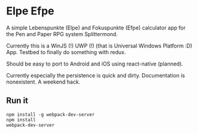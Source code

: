 # Elpe Efpe

A simple Lebenspunkte (Elpe) and Fokuspunkte (Efpe) calculator app for the Pen and Paper RPG system Splittermond.

Currently this is a WinJS (!) UWP (!) (that is Universal Windows Platform :D) App.
Testbed to finally do something with redux.

Should be easy to port to Android and iOS using react-native (planned).

Currently especially the persistence is quick and dirty. Documentation is nonexistent. A weekend hack.

## Run it

```
npm install -g webpack-dev-server
npm install
webpack-dev-server
```